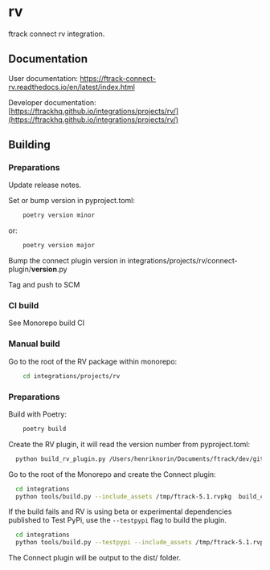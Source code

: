 # rv

ftrack connect rv integration.

## Documentation

User documentation: https://ftrack-connect-rv.readthedocs.io/en/latest/index.html

Developer documentation: [https://ftrackhq.github.io/integrations/projects/rv/](https://ftrackhq.github.io/integrations/projects/rv/)

## Building

### Preparations

Update release notes.

Set or bump version in pyproject.toml:

```bash
    poetry version minor
```
or:
```bash
    poetry version major
```

Bump the connect plugin version in integrations/projects/rv/connect-plugin/__version__.py

Tag and push to SCM


### CI build

See Monorepo build CI


### Manual build

Go to the root of the RV package within monorepo:

```bash
    cd integrations/projects/rv
```
### Preparations


Build with Poetry:
    
```bash
    poetry build
```

Create the RV plugin, it will read the version number from pyproject.toml:

```bash
  python build_rv_plugin.py /Users/henriknorin/Documents/ftrack/dev/git/integrations/projects/rv/resource/plugin /tmp/
```


Go to the root of the Monorepo and create the Connect plugin:

```bash
  cd integrations
  python tools/build.py --include_assets /tmp/ftrack-5.1.rvpkg  build_connect_plugin projects/rv
```


If the build fails and RV is using beta or experimental dependencies published to Test PyPi, use the `--testpypi` flag 
to build the plugin.

```bash
  cd integrations
  python tools/build.py --testpypi --include_assets /tmp/ftrack-5.1.rvpkg build_connect_plugin projects/rv
```

The Connect plugin will be output to the dist/ folder.